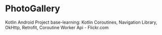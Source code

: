 # PhotoGallery
Kotlin Android
Project base-learning: Kotlin Coroutines, Navigation Library, OkHttp,  Retrofit, Coroutine Worker
Api - Flickr.com
